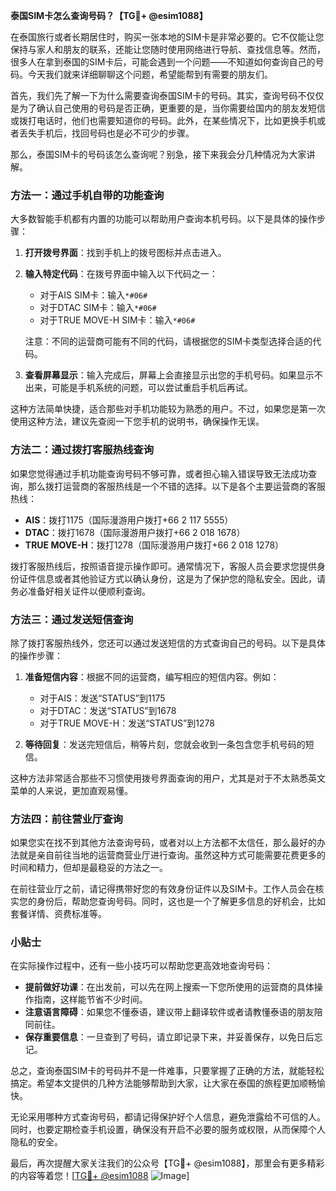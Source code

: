 **泰国SIM卡怎么查询号码？【TG💪+ @esim1088】**

在泰国旅行或者长期居住时，购买一张本地的SIM卡是非常必要的。它不仅能让您保持与家人和朋友的联系，还能让您随时使用网络进行导航、查找信息等。然而，很多人在拿到泰国的SIM卡后，可能会遇到一个问题——不知道如何查询自己的号码。今天我们就来详细聊聊这个问题，希望能帮到有需要的朋友们。

首先，我们先了解一下为什么需要查询泰国SIM卡的号码。其实，查询号码不仅仅是为了确认自己使用的号码是否正确，更重要的是，当你需要给国内的朋友发短信或拨打电话时，他们也需要知道你的号码。此外，在某些情况下，比如更换手机或者丢失手机后，找回号码也是必不可少的步骤。

那么，泰国SIM卡的号码该怎么查询呢？别急，接下来我会分几种情况为大家讲解。

### 方法一：通过手机自带的功能查询

大多数智能手机都有内置的功能可以帮助用户查询本机号码。以下是具体的操作步骤：

1. **打开拨号界面**：找到手机上的拨号图标并点击进入。
2. **输入特定代码**：在拨号界面中输入以下代码之一：
   - 对于AIS SIM卡：输入`*#06#`
   - 对于DTAC SIM卡：输入`*#06#`
   - 对于TRUE MOVE-H SIM卡：输入`*#06#`
   
   注意：不同的运营商可能有不同的代码，请根据您的SIM卡类型选择合适的代码。
3. **查看屏幕显示**：输入完成后，屏幕上会直接显示出您的手机号码。如果显示不出来，可能是手机系统的问题，可以尝试重启手机后再试。

这种方法简单快捷，适合那些对手机功能较为熟悉的用户。不过，如果您是第一次使用这种方法，建议先查阅一下您手机的说明书，确保操作无误。

### 方法二：通过拨打客服热线查询

如果您觉得通过手机功能查询号码不够可靠，或者担心输入错误导致无法成功查询，那么拨打运营商的客服热线是一个不错的选择。以下是各个主要运营商的客服热线：

- **AIS**：拨打1175（国际漫游用户拨打+66 2 117 5555）
- **DTAC**：拨打1678（国际漫游用户拨打+66 2 018 1678）
- **TRUE MOVE-H**：拨打1278（国际漫游用户拨打+66 2 018 1278）

拨打客服热线后，按照语音提示操作即可。通常情况下，客服人员会要求您提供身份证件信息或者其他验证方式以确认身份，这是为了保护您的隐私安全。因此，请务必准备好相关证件以便顺利查询。

### 方法三：通过发送短信查询

除了拨打客服热线外，您还可以通过发送短信的方式查询自己的号码。以下是具体的操作步骤：

1. **准备短信内容**：根据不同的运营商，编写相应的短信内容。例如：
   - 对于AIS：发送“STATUS”到1175
   - 对于DTAC：发送“STATUS”到1678
   - 对于TRUE MOVE-H：发送“STATUS”到1278
   
2. **等待回复**：发送完短信后，稍等片刻，您就会收到一条包含您手机号码的短信。

这种方法非常适合那些不习惯使用拨号界面查询的用户，尤其是对于不太熟悉英文菜单的人来说，更加直观易懂。

### 方法四：前往营业厅查询

如果您实在找不到其他方法查询号码，或者对以上方法都不太信任，那么最好的办法就是亲自前往当地的运营商营业厅进行查询。虽然这种方式可能需要花费更多的时间和精力，但却是最稳妥的方法之一。

在前往营业厅之前，请记得携带好您的有效身份证件以及SIM卡。工作人员会在核实您的身份后，帮助您查询号码。同时，这也是一个了解更多信息的好机会，比如套餐详情、资费标准等。

### 小贴士

在实际操作过程中，还有一些小技巧可以帮助您更高效地查询号码：

- **提前做好功课**：在出发前，可以先在网上搜索一下您所使用的运营商的具体操作指南，这样能节省不少时间。
- **注意语言障碍**：如果您不懂泰语，建议带上翻译软件或者请教懂泰语的朋友陪同前往。
- **保存重要信息**：一旦查到了号码，请立即记录下来，并妥善保存，以免日后忘记。

总之，查询泰国SIM卡的号码并不是一件难事，只要掌握了正确的方法，就能轻松搞定。希望本文提供的几种方法能够帮助到大家，让大家在泰国的旅程更加顺畅愉快。

无论采用哪种方式查询号码，都请记得保护好个人信息，避免泄露给不可信的人。同时，也要定期检查手机设置，确保没有开启不必要的服务或权限，从而保障个人隐私的安全。

最后，再次提醒大家关注我们的公众号【TG💪+ @esim1088】，那里会有更多精彩的内容等着您！[[TG💪+ @esim1088](https://t.me/s/esim1088) ![Image](https://i.postimg.cc/4NQfJmqS/Snipaste-2025-05-13-00-14-12.png)]
